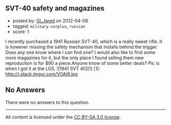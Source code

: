 ## SVT-40 safety and magazines

- posted by: [GI_Jared](https://stackexchange.com/users/-1/488-gi-jared) on 2012-04-08
- tagged: `military-surplus`, `russian`
- score: 1

I recently purchased a 1941 Russian SVT-40, which is a really sweet rifle. It is however missing the safety mechanism that installs behind the trigger. Does any one know where I can find one? I would also like to find some more magazines for it, but the only place I found selling them new reproduction is for $90 a piece.Anyone know of some better deals? Pic is when I got it at the LGS.
![1941 SVT 40][1]
  [1]: http://i.stack.imgur.com/VOAi9.jpg

## No Answers

There were no answers to this question.


---

All content is licensed under the [CC BY-SA 3.0 license](https://creativecommons.org/licenses/by-sa/3.0/).
